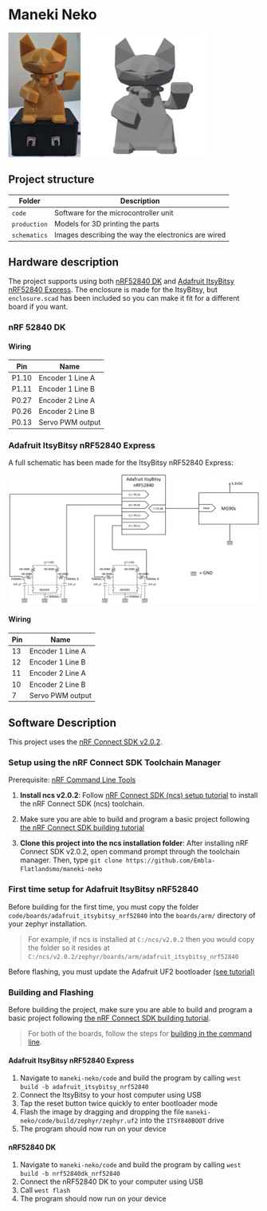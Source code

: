# Maneki Neko
<img src="./img/prototype-front.jpg" alt="Maneki Neko model" height="250"/> <img src="./img/cat-front.png" alt="Maneki Neko model" height="250"/>

## Project structure
| Folder | Description |
| --- | --- |
| `code` | Software for the microcontroller unit |
| `production` | Models for 3D printing the parts |
| `schematics` | Images describing the way the electronics are wired |

## Hardware description
The project supports using both [nRF52840 DK](https://www.nordicsemi.com/Products/Development-hardware/nrf52840-dk) and [Adafruit ItsyBitsy nRF52840 Express](https://learn.adafruit.com/adafruit-itsybitsy-nrf52840-express). The enclosure is made for the ItsyBitsy, but `enclosure.scad` has been included so you can make it fit for a different board if you want.

### nRF 52840 DK
#### Wiring
| Pin | Name |
| --- | --- |
| P1.10 | Encoder 1 Line A |
| P1.11 | Encoder 1 Line B |
| P0.27 | Encoder 2 Line A |
| P0.26 | Encoder 2 Line B |
| P0.13 | Servo PWM output | 


### Adafruit ItsyBitsy nRF52840 Express
A full schematic has been made for the ItsyBitsy nRF52840 Express:

<img src="./schematics/full-system-schematic.png" alt="Full system schematic for ItsyBitsy" width="600"/>

#### Wiring
| Pin | Name |
| --- | --- |
| 13 | Encoder 1 Line A |
| 12 | Encoder 1 Line B |
| 11 | Encoder 2 Line A |
| 10 | Encoder 2 Line B |
| 7 | Servo PWM output | 

## Software Description
This project uses the [nRF Connect SDK v2.0.2](https://developer.nordicsemi.com/nRF_Connect_SDK/doc/2.0.2/nrf/index.html).
### Setup using the nRF Connect SDK Toolchain Manager
Prerequisite: [nRF Command Line Tools](https://www.nordicsemi.com/Products/Development-tools/nRF-Command-Line-Tools/Download?lang=en#infotabs)
1. **Install ncs v2.0.2**: Follow [nRF Connect SDK (ncs) setup tutorial](https://developer.nordicsemi.com/nRF_Connect_SDK/doc/2.0.2/nrf/gs_assistant.html) to install the nRF Connect SDK (ncs) toolchain.
2. Make sure you are able to build and program a basic project following [the nRF Connect SDK building tutorial](https://developer.nordicsemi.com/nRF_Connect_SDK/doc/latest/nrf/gs_programming.html)

3. **Clone this project into the ncs installation folder**: After installing nRF Connect SDK v2.0.2, open command prompt through the toolchain manager. Then, type `git clone https://github.com/Embla-Flatlandsmo/maneki-neko`

### First time setup for Adafruit ItsyBitsy nRF52840
Before building for the first time, you must copy the folder `code/boards/adafruit_itsybitsy_nrf52840` into the `boards/arm/` directory of your zephyr installation. 

> For example, if ncs is installed at `C:/ncs/v2.0.2` then you would copy the folder so it resides at `C:/ncs/v2.0.2/zephyr/boards/arm/adafruit_itsybitsy_nrf52840`

Before flashing, you must update the Adafruit UF2 bootloader [(see tutorial)](https://learn.adafruit.com/introducing-the-adafruit-nrf52840-feather/update-bootloader)

### Building and Flashing
Before building the project, make sure you are able to build and program a basic project following [the nRF Connect SDK building tutorial](https://developer.nordicsemi.com/nRF_Connect_SDK/doc/latest/nrf/gs_programming.html).


> For both of the boards, follow the steps for [building in the command line](https://developer.nordicsemi.com/nRF_Connect_SDK/doc/2.0.2/nrf/gs_programming.html#gs-programming-cmd).


#### Adafruit ItsyBitsy nRF52840 Express
1. Navigate to `maneki-neko/code` and build the program by calling `west build -b adafruit_itsybitsy_nrf52840`
2. Connect the ItsyBitsy to your host computer using USB
3. Tap the reset button twice quickly to enter bootloader mode
4. Flash the image by dragging and dropping the file `maneki-neko/code/build/zephyr/zephyr.uf2` into the `ITSY840BOOT` drive
5. The program should now run on your device

#### nRF52840 DK
1. Navigate to `maneki-neko/code` and build the program by calling `west build -b nrf52840dk_nrf52840`
2. Connect the nRF52840 DK to your computer using USB
3. Call `west flash`
4. The program should now run on your device